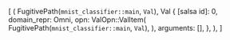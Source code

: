 [
    (
        FugitivePath(`mnist_classifier::main`, `Val`),
        Val {
            [salsa id]: 0,
            domain_repr: Omni,
            opn: ValOpn::ValItem(
                FugitivePath(`mnist_classifier::main`, `Val`),
            ),
            arguments: [],
        },
    ),
]